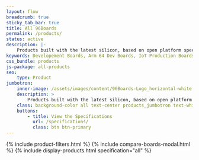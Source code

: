 ```yaml
---
layout: flow
breadcrumb: true
sticky_tab_bar: true
title: All 96Boards
permalink: /products/
status: active
description: |-
    Products built with the latest silicon, based on open platform specifications for developers, makers and businesses.
keywords: Developement Boards, Arm 64 Dev Boards, IoT Production Boards, hackers, Makers, Arm, Embedded, fpga, arm cortex, microcontroller, snapdragon, mbed
css_bundle: products
js-package: all-products
seo:
    type: Product
jumbotron:
    inner-image: /assets/images/content/96Boards-Logo_horizontal-white.svg
    description: >
        Products built with the latest silicon, based on open platform specifications for developers, makers and businesses.
    class: background-color all text-center products_jumbotron text-white
    buttons:
        - title: View the Specifications
          url: /specifications/
          class: btn btn-primary
---
```

{% include product-filters.html %}
{% include compare-boards-modal.html %}
{% include display-products.html specification="all" %}
